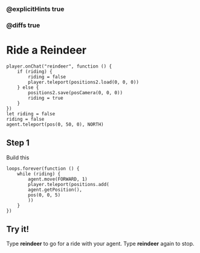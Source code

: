 ### @explicitHints true

### @diffs true

# Ride a Reindeer

```template
player.onChat("reindeer", function () {
    if (riding) {
        riding = false
        player.teleport(positions2.load(0, 0, 0))
    } else {
        positions2.save(posCamera(0, 0, 0))
        riding = true
    }
})
let riding = false
riding = false
agent.teleport(pos(0, 50, 0), NORTH)
```

## Step 1

Build this

```blocks
loops.forever(function () {
    while (riding) {
        agent.move(FORWARD, 1)
        player.teleport(positions.add(
        agent.getPosition(),
        pos(0, 0, 5)
        ))
    }
})
```

## Try it!

Type **reindeer** to go for a ride with your agent.
Type **reindeer** again to stop.